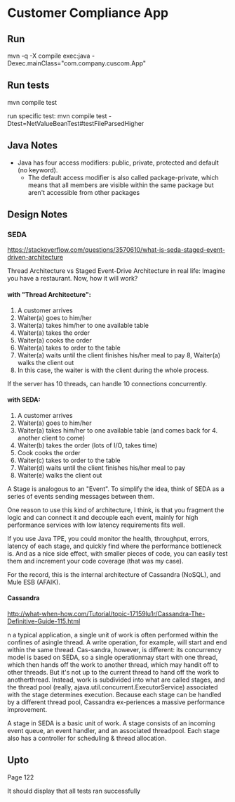 # Customer Compliance App

## Run
mvn -q -X compile exec:java -Dexec.mainClass="com.company.cuscom.App"

## Run tests
mvn compile test

run specific test: mvn compile test -Dtest=NetValueBeanTest#testFileParsedHigher

## Java Notes
* Java has four access modifiers: public, private, protected and default (no keyword).
  * The default access modifier is also called package-private, which means that all members are visible within the same package but aren't accessible from other packages

## Design Notes
### SEDA
https://stackoverflow.com/questions/3570610/what-is-seda-staged-event-driven-architecture

Thread Architecture vs Staged Event-Drive Architecture in real life: Imagine you have a restaurant. Now, how it will work?

#### with "Thread Architecture":
1. A customer arrives
2. Waiter(a) goes to him/her
3. Waiter(a) takes him/her to one available table
4. Waiter(a) takes the order
5. Waiter(a) cooks the order
6. Waiter(a) takes to order to the table
7. Waiter(a) waits until the client finishes his/her meal to pay
8, Waiter(a) walks the client out
9. In this case, the waiter is with the client during the whole process.

If the server has 10 threads, can handle 10 connections concurrently.
#### with SEDA:
1. A customer arrives
2. Waiter(a) goes to him/her
3. Waiter(a) takes him/her to one available table (and comes back for 4. another client to come)
4. Waiter(b) takes the order (lots of I/O, takes time)
5. Cook cooks the order
6. Waiter(c) takes to order to the table
7. Waiter(d) waits until the client finishes his/her meal to pay
8. Waiter(e) walks the client out

A Stage is analogous to an "Event". To simplify the idea, think of SEDA as a series of events sending messages between them.

One reason to use this kind of architecture, I think, is that you fragment the logic and can connect it and decouple each event, mainly for high performance services with low latency requirements fits well.

If you use Java TPE, you could monitor the health, throughput, errors, latency of each stage, and quickly find where the performance bottleneck is. And as a nice side effect, with smaller pieces of code, you can easily test them and increment your code coverage (that was my case).

For the record, this is the internal architecture of Cassandra (NoSQL), and Mule ESB (AFAIK).

#### Cassandra
http://what-when-how.com/Tutorial/topic-17159lu1r/Cassandra-The-Definitive-Guide-115.html

n a typical application, a single unit of work is often performed within the confines of asingle thread. A write operation, for example, will start and end within the same thread. Cas-sandra, however, is different: its concurrency model is based on SEDA, so a single operationmay start with one thread, which then hands off the work to another thread, which may handit off to other threads. But it's not up to the current thread to hand off the work to anotherthread. Instead, work is subdivided into what are called stages, and the thread pool (really, ajava.util.concurrent.ExecutorService) associated with the stage determines execution. Because each stage can be handled by a different thread pool, Cassandra ex-periences a massive performance improvement.

A stage in SEDA is a basic unit of work. A stage consists of an incoming event queue, an event handler, and an associated threadpool. Each stage also has a
controller for scheduling & thread allocation.

## Upto
Page 122

It should display that all tests ran successfully
